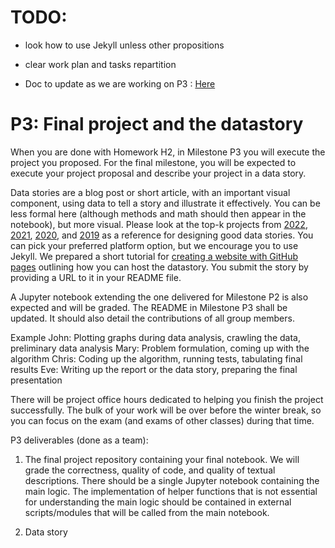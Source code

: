 # TODO:
- look how to use Jekyll unless other propositions
- clear work plan and tasks repartition

- Doc to update as we are working on P3 : 
[Here](https://docs.google.com/document/d/1I8oTcdz1QQ-hEw_nMJjvXaWbeH089go-Vf3_V0yVUfc/edit)

# P3: Final project and the datastory

When you are done with Homework H2, in Milestone P3 you will execute the project you proposed. For the final milestone, you will be expected to execute your project proposal and describe your project in a data story.

Data stories are a blog post or short article, with an important visual component, using data to tell a story and illustrate it effectively. You can be less formal here (although methods and math should then appear in the notebook), but more visual. Please look at the top-k projects from [2022](https://epfl-ada.github.io/teaching/fall2022/cs401/reports/), [2021](https://epfl-ada.github.io/teaching/fall2021/cs401/reports/), [2020](https://epfl-ada.github.io/teaching/fall2020/cs401/reports/), and [2019](https://epfl-ada.github.io/teaching/fall2019/cs401/reports/) as a reference for designing good data stories. You can pick your preferred platform option, but we encourage you to use Jekyll. We prepared a short tutorial for [creating a website with GitHub pages](https://epfl-ada.github.io/teaching/fall2023/cs401/projects/github_pages_tutorial/) outlining how you can host the datastory. You submit the story by providing a URL to it in your README file.

A Jupyter notebook extending the one delivered for Milestone P2 is also expected and will be graded. The README in Milestone P3 shall be updated. It should also detail the contributions of all group members.

Example
John: Plotting graphs during data analysis, crawling the data, preliminary data analysis
Mary: Problem formulation, coming up with the algorithm
Chris: Coding up the algorithm, running tests, tabulating final results
Eve: Writing up the report or the data story, preparing the final presentation

There will be project office hours dedicated to helping you finish the project successfully. The bulk of your work will be over before the winter break, so you can focus on the exam (and exams of other classes) during that time.

P3 deliverables (done as a team):

1. The final project repository containing your final notebook. We will grade the correctness, quality of code, and quality of textual descriptions. There should be a single Jupyter notebook containing the main logic. The implementation of helper functions that is not essential for understanding the main logic should be contained in external scripts/modules that will be called from the main notebook.

2. Data story
